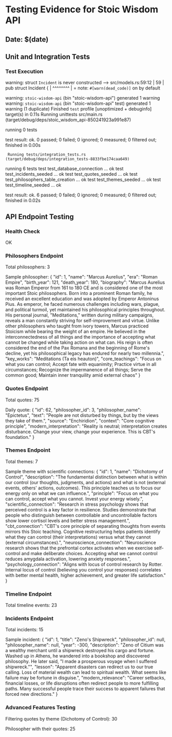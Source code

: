 # Testing Evidence for Stoic Wisdom API

## Date: $(date)

## Unit and Integration Tests

### Test Execution
warning: struct `Incident` is never constructed
  --> src/models.rs:59:12
   |
59 | pub struct Incident {
   |            ^^^^^^^^
   |
   = note: `#[warn(dead_code)]` on by default

warning: `stoic-wisdom-api` (bin "stoic-wisdom-api") generated 1 warning
warning: `stoic-wisdom-api` (bin "stoic-wisdom-api" test) generated 1 warning (1 duplicate)
    Finished `test` profile [unoptimized + debuginfo] target(s) in 0.11s
     Running unittests src/main.rs (target/debug/deps/stoic_wisdom_api-850241923a991e87)

running 0 tests

test result: ok. 0 passed; 0 failed; 0 ignored; 0 measured; 0 filtered out; finished in 0.00s

     Running tests/integration_tests.rs (target/debug/deps/integration_tests-8833fbe174caa649)

running 6 tests
test test_database_connection ... ok
test test_incidents_seeded ... ok
test test_quotes_seeded ... ok
test test_philosophers_table_creation ... ok
test test_themes_seeded ... ok
test test_timeline_seeded ... ok

test result: ok. 6 passed; 0 failed; 0 ignored; 0 measured; 0 filtered out; finished in 0.02s


## API Endpoint Testing

### Health Check
OK

### Philosophers Endpoint
Total philosophers:
3

Sample philosopher:
{
  "id": 1,
  "name": "Marcus Aurelius",
  "era": "Roman Empire",
  "birth_year": 121,
  "death_year": 180,
  "biography": "Marcus Aurelius was Roman Emperor from 161 to 180 CE and is considered one of the most important Stoic philosophers. Born into a prominent Roman family, he received an excellent education and was adopted by Emperor Antoninus Pius. As emperor, he faced numerous challenges including wars, plague, and political turmoil, yet maintained his philosophical principles throughout. His personal journal, \"Meditations,\" written during military campaigns, reveals a man constantly striving for self-improvement and virtue. Unlike other philosophers who taught from ivory towers, Marcus practiced Stoicism while bearing the weight of an empire. He believed in the interconnectedness of all things and the importance of accepting what cannot be changed while taking action on what can. His reign is often considered the end of the Pax Romana and the beginning of Rome's decline, yet his philosophical legacy has endured for nearly two millennia.",
  "key_works": "Meditations (Ta eis heauton)",
  "core_teachings": "Focus on what you can control; Accept fate with equanimity; Practice virtue in all circumstances; Recognize the impermanence of all things; Serve the common good; Maintain inner tranquility amid external chaos"
}

### Quotes Endpoint
Total quotes:
75

Daily quote:
{
  "id": 62,
  "philosopher_id": 3,
  "philosopher_name": "Epictetus",
  "text": "People are not disturbed by things, but by the views they take of them.",
  "source": "Enchiridion",
  "context": "Core cognitive principle",
  "modern_interpretation": "Reality is neutral; interpretation creates disturbance. Change your view, change your experience. This is CBT's foundation."
}

### Themes Endpoint
Total themes:
7

Sample theme with scientific connections:
{
  "id": 1,
  "name": "Dichotomy of Control",
  "description": "The fundamental distinction between what is within our control (our thoughts, judgments, and actions) and what is not (external events, others' actions, outcomes). This principle teaches us to focus our energy only on what we can influence.",
  "principle": "Focus on what you can control, accept what you cannot. Invest your energy wisely.",
  "scientific_connection": "Research in stress psychology shows that perceived control is a key factor in resilience. Studies demonstrate that people who distinguish between controllable and uncontrollable factors show lower cortisol levels and better stress management.",
  "cbt_connection": "CBT's core principle of separating thoughts from events mirrors this Stoic teaching. Cognitive restructuring helps patients identify what they can control (their interpretations) versus what they cannot (external circumstances).",
  "neuroscience_connection": "Neuroscience research shows that the prefrontal cortex activates when we exercise self-control and make deliberate choices. Accepting what we cannot control reduces amygdala activation, lowering anxiety responses.",
  "psychology_connection": "Aligns with locus of control research by Rotter. Internal locus of control (believing you control your responses) correlates with better mental health, higher achievement, and greater life satisfaction."
}

### Timeline Endpoint
Total timeline events:
23

### Incidents Endpoint
Total incidents:
15

Sample incident:
{
  "id": 1,
  "title": "Zeno's Shipwreck",
  "philosopher_id": null,
  "philosopher_name": null,
  "year": -300,
  "description": "Zeno of Citium was a wealthy merchant until a shipwreck destroyed his cargo and fortune. Washed up in Athens, he wandered into a bookshop and discovered philosophy. He later said, \"I made a prosperous voyage when I suffered shipwreck.\"",
  "lesson": "Apparent disasters can redirect us to our true calling. Loss of material wealth can lead to spiritual wealth. What seems like failure may be fortune in disguise.",
  "modern_relevance": "Career setbacks, financial losses, or life disruptions often redirect people to more fulfilling paths. Many successful people trace their success to apparent failures that forced new directions."
}

### Advanced Features Testing

Filtering quotes by theme (Dichotomy of Control):
30

Philosopher with their quotes:
25

